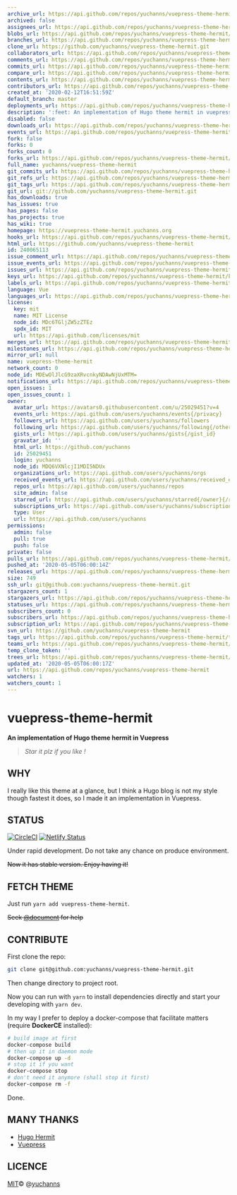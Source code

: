 ```yaml
---
archive_url: https://api.github.com/repos/yuchanns/vuepress-theme-hermit/{archive_format}{/ref}
archived: false
assignees_url: https://api.github.com/repos/yuchanns/vuepress-theme-hermit/assignees{/user}
blobs_url: https://api.github.com/repos/yuchanns/vuepress-theme-hermit/git/blobs{/sha}
branches_url: https://api.github.com/repos/yuchanns/vuepress-theme-hermit/branches{/branch}
clone_url: https://github.com/yuchanns/vuepress-theme-hermit.git
collaborators_url: https://api.github.com/repos/yuchanns/vuepress-theme-hermit/collaborators{/collaborator}
comments_url: https://api.github.com/repos/yuchanns/vuepress-theme-hermit/comments{/number}
commits_url: https://api.github.com/repos/yuchanns/vuepress-theme-hermit/commits{/sha}
compare_url: https://api.github.com/repos/yuchanns/vuepress-theme-hermit/compare/{base}...{head}
contents_url: https://api.github.com/repos/yuchanns/vuepress-theme-hermit/contents/{+path}
contributors_url: https://api.github.com/repos/yuchanns/vuepress-theme-hermit/contributors
created_at: '2020-02-12T16:51:59Z'
default_branch: master
deployments_url: https://api.github.com/repos/yuchanns/vuepress-theme-hermit/deployments
description: ':feet: An implementation of Hugo theme hermit in vuepress'
disabled: false
downloads_url: https://api.github.com/repos/yuchanns/vuepress-theme-hermit/downloads
events_url: https://api.github.com/repos/yuchanns/vuepress-theme-hermit/events
fork: false
forks: 0
forks_count: 0
forks_url: https://api.github.com/repos/yuchanns/vuepress-theme-hermit/forks
full_name: yuchanns/vuepress-theme-hermit
git_commits_url: https://api.github.com/repos/yuchanns/vuepress-theme-hermit/git/commits{/sha}
git_refs_url: https://api.github.com/repos/yuchanns/vuepress-theme-hermit/git/refs{/sha}
git_tags_url: https://api.github.com/repos/yuchanns/vuepress-theme-hermit/git/tags{/sha}
git_url: git://github.com/yuchanns/vuepress-theme-hermit.git
has_downloads: true
has_issues: true
has_pages: false
has_projects: true
has_wiki: true
homepage: https://vuepress-theme-hermit.yuchanns.org
hooks_url: https://api.github.com/repos/yuchanns/vuepress-theme-hermit/hooks
html_url: https://github.com/yuchanns/vuepress-theme-hermit
id: 240065113
issue_comment_url: https://api.github.com/repos/yuchanns/vuepress-theme-hermit/issues/comments{/number}
issue_events_url: https://api.github.com/repos/yuchanns/vuepress-theme-hermit/issues/events{/number}
issues_url: https://api.github.com/repos/yuchanns/vuepress-theme-hermit/issues{/number}
keys_url: https://api.github.com/repos/yuchanns/vuepress-theme-hermit/keys{/key_id}
labels_url: https://api.github.com/repos/yuchanns/vuepress-theme-hermit/labels{/name}
language: Vue
languages_url: https://api.github.com/repos/yuchanns/vuepress-theme-hermit/languages
license:
  key: mit
  name: MIT License
  node_id: MDc6TGljZW5zZTEz
  spdx_id: MIT
  url: https://api.github.com/licenses/mit
merges_url: https://api.github.com/repos/yuchanns/vuepress-theme-hermit/merges
milestones_url: https://api.github.com/repos/yuchanns/vuepress-theme-hermit/milestones{/number}
mirror_url: null
name: vuepress-theme-hermit
network_count: 0
node_id: MDEwOlJlcG9zaXRvcnkyNDAwNjUxMTM=
notifications_url: https://api.github.com/repos/yuchanns/vuepress-theme-hermit/notifications{?since,all,participating}
open_issues: 1
open_issues_count: 1
owner:
  avatar_url: https://avatars0.githubusercontent.com/u/25029451?v=4
  events_url: https://api.github.com/users/yuchanns/events{/privacy}
  followers_url: https://api.github.com/users/yuchanns/followers
  following_url: https://api.github.com/users/yuchanns/following{/other_user}
  gists_url: https://api.github.com/users/yuchanns/gists{/gist_id}
  gravatar_id: ''
  html_url: https://github.com/yuchanns
  id: 25029451
  login: yuchanns
  node_id: MDQ6VXNlcjI1MDI5NDUx
  organizations_url: https://api.github.com/users/yuchanns/orgs
  received_events_url: https://api.github.com/users/yuchanns/received_events
  repos_url: https://api.github.com/users/yuchanns/repos
  site_admin: false
  starred_url: https://api.github.com/users/yuchanns/starred{/owner}{/repo}
  subscriptions_url: https://api.github.com/users/yuchanns/subscriptions
  type: User
  url: https://api.github.com/users/yuchanns
permissions:
  admin: false
  pull: true
  push: false
private: false
pulls_url: https://api.github.com/repos/yuchanns/vuepress-theme-hermit/pulls{/number}
pushed_at: '2020-05-05T06:00:14Z'
releases_url: https://api.github.com/repos/yuchanns/vuepress-theme-hermit/releases{/id}
size: 749
ssh_url: git@github.com:yuchanns/vuepress-theme-hermit.git
stargazers_count: 1
stargazers_url: https://api.github.com/repos/yuchanns/vuepress-theme-hermit/stargazers
statuses_url: https://api.github.com/repos/yuchanns/vuepress-theme-hermit/statuses/{sha}
subscribers_count: 0
subscribers_url: https://api.github.com/repos/yuchanns/vuepress-theme-hermit/subscribers
subscription_url: https://api.github.com/repos/yuchanns/vuepress-theme-hermit/subscription
svn_url: https://github.com/yuchanns/vuepress-theme-hermit
tags_url: https://api.github.com/repos/yuchanns/vuepress-theme-hermit/tags
teams_url: https://api.github.com/repos/yuchanns/vuepress-theme-hermit/teams
temp_clone_token: ''
trees_url: https://api.github.com/repos/yuchanns/vuepress-theme-hermit/git/trees{/sha}
updated_at: '2020-05-05T06:00:17Z'
url: https://api.github.com/repos/yuchanns/vuepress-theme-hermit
watchers: 1
watchers_count: 1
---
```


# vuepress-theme-hermit
**An implementation of Hugo theme hermit in Vuepress**

> *Star it plz if you like !*

## WHY
I really like this theme at a glance, but I think a Hugo blog is not my style though fastest it does, so I made it an implementation in Vuepress.

## STATUS
[![CircleCI](https://circleci.com/gh/yuchanns/vuepress-theme-hermit/tree/master.svg?style=svg)](https://circleci.com/gh/yuchanns/vuepress-theme-hermit/tree/master)
[![Netlify Status](https://api.netlify.com/api/v1/badges/4b4a6fec-ba27-4c6a-b7e4-5fedda967db4/deploy-status)](https://app.netlify.com/sites/vuepress-theme-hermit/deploys)

Under rapid development. Do not take any chance on produce environment.

~~Now it has stable version. Enjoy having it!~~

## FETCH THEME
Just run `yarn add vuepress-theme-hermit`.

~~Seek [@document]() for help~~

## CONTRIBUTE
First clone the repo:
```sh
git clone git@github.com:yuchanns/vuepress-theme-hermit.git
```
Then change directory to project root.

Now you can run with `yarn` to install dependencies directly and start your developing with `yarn dev`.

In my way I prefer to deploy a docker-compose that facilitate matters (require **DockerCE** installed):
```sh
# build image at first
docker-compose build
# then up it in daemon mode
docker-compose up -d
# stop it if you want
docker-compose stop
# don't need it anymore (shall stop it first)
docker-compose rm -f
```
Done.

## MANY THANKS
* [Hugo Hermit](https://github.com/Track3/hermit)
* [Vuepress](http://vuepress.vuejs.org/)

## LICENCE
[MIT](https://github.com/yuchanns/vuepress-theme-hermit/blob/master/LICENSE)© @[yuchanns](https://github.com/yuchanns)
